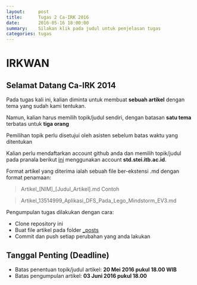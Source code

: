 ```yaml
---
layout:     post
title:      Tugas 2 Ca-IRK 2016
date:       2016-05-16 18:00:00
summary:    Silakan klik pada judul untuk penjelasan tugas
categories: tugas
---
```


# IRKWAN

## Selamat Datang Ca-IRK 2014

Pada tugas kali ini, kalian diminta untuk membuat **sebuah artikel** dengan tema yang sudah kami tentukan.

Namun, kalian harus memilih topik/judul sendiri, dengan batasan **satu tema** terbatas untuk **tiga orang**

Pemilihan topik perlu disetujui oleh asisten sebelum batas waktu yang ditentukan

Kalian perlu mendaftarkan account github anda dan memilih topik/judul pada pranala berikut [ini][gsheet] menggunakan account **std.stei.itb.ac.id**.

Format artikel yang diterima ialah sebuah file ber-ekstensi .md dengan format penamaan:

> Artikel_[NIM]_[Judul_Artikel].md
Contoh

> Artikel_13514999_Aplikasi_DFS_Pada_Lego_Mindstorm_EV3.md

Pengumpulan tugas dilakukan dengan cara:
* Clone repository ini
* Buat file artikel pada folder [_posts][posts]
* Commit dan push setiap perubahan yang anda lakukan

## Tanggal Penting (Deadline)
* Batas penentuan topik/judul artikel: **20 Mei 2016 pukul 18.00 WIB**
* Batas pengumpulan artikel: **03 Juni 2016 pukul 18.00**

[gsheet]: <http://daringfireball.net/projects/markdown/>
[posts]: <https://github.com/irkwan/irkwan/tree/gh-pages/_posts>
[root]: <https://github.com/irkwan/pixyll/>
